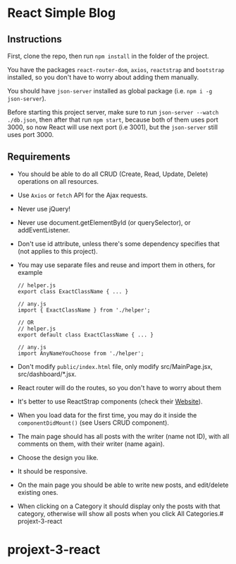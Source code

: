 # React Simple Blog

## Instructions

First, clone the repo, then run `npm install` in the folder of the project.

You have the packages `react-router-dom`, `axios`, `reactstrap` and `bootstrap` installed, so you don't have to worry about adding them manually.

You should have `json-server` installed as global package (i.e. `npm i -g json-server`).

Before starting this project server, make sure to run `json-server --watch ./db.json`, then after that run `npm start`, because both of them uses port 3000, so now React will use next port (i.e 3001), but the `json-server` still uses port 3000.

## Requirements

- You should be able to do all CRUD (Create, Read, Update, Delete) operations on all resources.

- Use `Axios` or `fetch` API for the Ajax requests.

- Never use jQuery!

- Never use document.getElementById (or querySelector), or addEventListener.

- Don't use id attribute, unless there's some dependency specifies that (not applies to this project).

- You may use separate files and reuse and import them in others, for example

      // helper.js
      export class ExactClassName { ... }

      // any.js
      import { ExactClassName } from './helper';

      // OR
      // helper.js
      export default class ExactClassName { ... }

      // any.js
      import AnyNameYouChoose from './helper';


- Don't modify `public/index.html` file, only modify src/MainPage.jsx, src/dashboard/*.jsx.

- React router will do the routes, so you don't have to worry about them

- It's better to use ReactStrap components (check their [Website](https://reactstrap.github.io)).

- When you load data for the first time, you may do it inside the `componentDidMount()` (see Users CRUD component).

- The main page should has all posts with the writer (name not ID), with all comments on them, with their writer (name again).

- Choose the design you like.

- It should be responsive.

- On the main page you should be able to write new posts, and edit/delete existing ones.

- When clicking on a Category it should display only the posts with that category, otherwise will show all posts when you click All Categories.# projext-3-react
# projext-3-react
